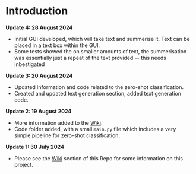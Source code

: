 # Introduction

**Update 4: 28 August 2024**
- Initial GUI developed, which will take text and summerise it. Text can be placed in a text box within the GUI.
- Some tests showed the on smaller amounts of text, the summerisation was essentially just a repeat of the text provided -- this needs inbestigated

**Update 3: 20 August 2024**
- Updated information and code related to the zero-shot classification.
- Created and updated text generation section, added text generation code.

**Update 2: 19 August 2024**
- More information added to the [Wiki](https://github.com/ofithcheallaigh/orchid_hammer/wiki).
- Code folder added, with a small `main.py` file which includes a very simple pipeline for zero-shot classification.

**Update 1: 30 July 2024**     
- Please see the [Wiki](https://github.com/ofithcheallaigh/orchid_hammer/wiki) section of this Repo for some information on this project.



